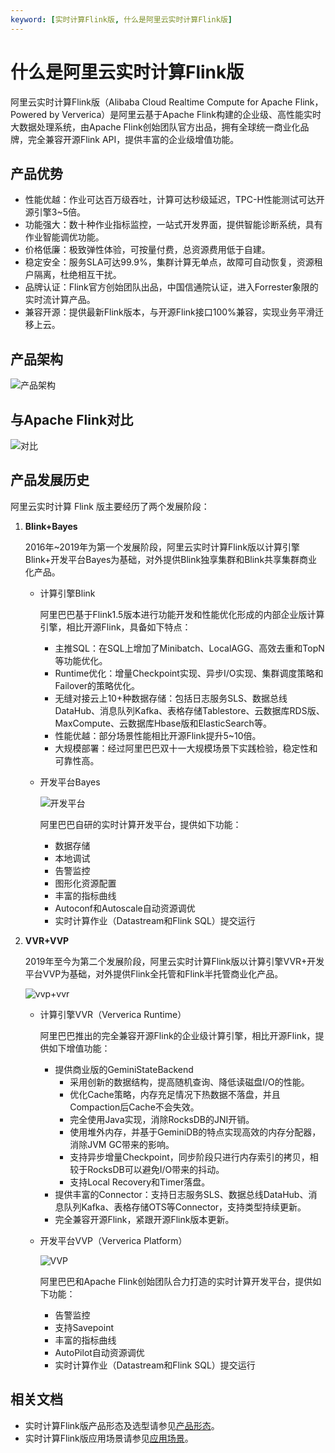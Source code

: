 ```yaml
---
keyword: [实时计算Flink版, 什么是阿里云实时计算Flink版]
---
```


# 什么是阿里云实时计算Flink版

阿里云实时计算Flink版（Alibaba Cloud Realtime Compute for Apache Flink，Powered by Ververica）是阿里云基于Apache Flink构建的企业级、高性能实时大数据处理系统，由Apache Flink创始团队官方出品，拥有全球统一商业化品牌，完全兼容开源Flink API，提供丰富的企业级增值功能。

## 产品优势

-   性能优越：作业可达百万级吞吐，计算可达秒级延迟，TPC-H性能测试可达开源引擎3~5倍。
-   功能强大：数十种作业指标监控，一站式开发界面，提供智能诊断系统，具有作业智能调优功能。
-   价格低廉：极致弹性体验，可按量付费，总资源费用低于自建。
-   稳定安全：服务SLA可达99.9%，集群计算无单点，故障可自动恢复，资源租户隔离，杜绝相互干扰。
-   品牌认证：Flink官方创始团队出品，中国信通院认证，进入Forrester象限的实时流计算产品。
-   兼容开源：提供最新Flink版本，与开源Flink接口100%兼容，实现业务平滑迁移上云。

## 产品架构

![产品架构](https://static-aliyun-doc.oss-accelerate.aliyuncs.com/assets/img/zh-CN/1747324161/p141022.png)

## 与Apache Flink对比

![对比](https://static-aliyun-doc.oss-accelerate.aliyuncs.com/assets/img/zh-CN/7219173161/p141885.png)

## 产品发展历史

阿里云实时计算 Flink 版主要经历了两个发展阶段：

1.  **Blink+Bayes**

    2016年~2019年为第一个发展阶段，阿里云实时计算Flink版以计算引擎Blink+开发平台Bayes为基础，对外提供Blink独享集群和Blink共享集群商业化产品。

    -   计算引擎Blink

        阿里巴巴基于Flink1.5版本进行功能开发和性能优化形成的内部企业版计算引擎，相比开源Flink，具备如下特点：

        -   主推SQL：在SQL上增加了Minibatch、LocalAGG、高效去重和TopN等功能优化。
        -   Runtime优化：增量Checkpoint实现、异步I/O实现、集群调度策略和Failover的策略优化。
        -   无缝对接云上10+种数据存储：包括日志服务SLS、数据总线DataHub、消息队列Kafka、表格存储Tablestore、云数据库RDS版、MaxCompute、云数据库Hbase版和ElasticSearch等。
        -   性能优越：部分场景性能相比开源Flink提升5~10倍。
        -   大规模部署：经过阿里巴巴双十一大规模场景下实践检验，稳定性和可靠性高。
    -   开发平台Bayes

        ![开发平台](https://static-aliyun-doc.oss-accelerate.aliyuncs.com/assets/img/zh-CN/3993588951/p141887.png)

        阿里巴巴自研的实时计算开发平台，提供如下功能：

        -   数据存储
        -   本地调试
        -   告警监控
        -   图形化资源配置
        -   丰富的指标曲线
        -   Autoconf和Autoscale自动资源调优
        -   实时计算作业（Datastream和Flink SQL）提交运行
2.  **VVR+VVP**

    2019年至今为第二个发展阶段，阿里云实时计算Flink版以计算引擎VVR+开发平台VVP为基础，对外提供Flink全托管和Flink半托管商业化产品。

    ![vvp+vvr](https://static-aliyun-doc.oss-accelerate.aliyuncs.com/assets/img/zh-CN/4993588951/p141026.png)

    -   计算引擎VVR（Ververica Runtime）

        阿里巴巴推出的完全兼容开源Flink的企业级计算引擎，相比开源Flink，提供如下增值功能：

        -   提供商业版的GeminiStateBackend
            -   采用创新的数据结构，提高随机查询、降低读磁盘I/O的性能。
            -   优化Cache策略，内存充足情况下热数据不落盘，并且Compaction后Cache不会失效。
            -   完全使用Java实现，消除RocksDB的JNI开销。
            -   使用堆外内存，并基于GeminiDB的特点实现高效的内存分配器，消除JVM GC带来的影响。
            -   支持异步增量Checkpoint，同步阶段只进行内存索引的拷贝，相较于RocksDB可以避免I/O带来的抖动。
            -   支持Local Recovery和Timer落盘。
        -   提供丰富的Connector：支持日志服务SLS、数据总线DataHub、消息队列Kafka、表格存储OTS等Connector，支持类型持续更新。
        -   完全兼容开源Flink，紧跟开源Flink版本更新。
    -   开发平台VVP（Ververica Platform）

        ![VVP](https://static-aliyun-doc.oss-accelerate.aliyuncs.com/assets/img/zh-CN/6208763061/p141886.png)

        阿里巴巴和Apache Flink创始团队合力打造的实时计算开发平台，提供如下功能：

        -   告警监控
        -   支持Savepoint
        -   丰富的指标曲线
        -   AutoPilot自动资源调优
        -   实时计算作业（Datastream和Flink SQL）提交运行

## 相关文档

-   实时计算Flink版产品形态及选型请参见[产品形态](/intl.zh-CN/产品简介/产品形态.md)。
-   实时计算Flink版应用场景请参见[应用场景](/intl.zh-CN/产品简介/应用场景.md)。

